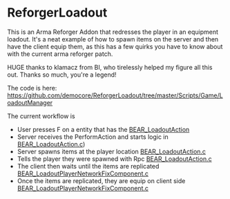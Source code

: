 # ReforgerLoadout

This is an Arma Reforger Addon that redresses the player in an equipment loadout.
It's a neat example of how to spawn items on the server and then have the client equip them, as this has a few quirks you have to know about with the current arma reforger patch.

HUGE thanks to klamacz from BI, who tirelessly helped my figure all this out. Thanks so much, you're a legend!

The code is here:
https://github.com/democore/ReforgerLoadout/tree/master/Scripts/Game/LoadoutManager

The current workflow is

- User presses F on a entity that has the [BEAR_LoadoutAction](https://github.com/democore/ReforgerLoadout/blob/master/Scripts/Game/LoadoutManager/BEAR_LoadoutAction.c)
- Server receives the PerformAction and starts logic in [BEAR_LoadoutAction.c](https://github.com/democore/ReforgerLoadout/blob/ee109bff8924cf09a70a23f2cc86234ce47100e4/Scripts/Game/LoadoutManager/BEAR_LoadoutAction.c#L21))
- Server spawns items at the player location [BEAR_LoadoutAction.c](https://github.com/democore/ReforgerLoadout/blob/ee109bff8924cf09a70a23f2cc86234ce47100e4/Scripts/Game/LoadoutManager/BEAR_LoadoutAction.c#L88)
- Tells the player they were spawned with Rpc [BEAR_LoadoutAction.c](https://github.com/democore/ReforgerLoadout/blob/ee109bff8924cf09a70a23f2cc86234ce47100e4/Scripts/Game/LoadoutManager/BEAR_LoadoutAction.c#L91)
- The client then waits until the items are replicated [BEAR_LoadoutPlayerNetworkFixComponent.c](https://github.com/democore/ReforgerLoadout/blob/ee109bff8924cf09a70a23f2cc86234ce47100e4/Scripts/Game/LoadoutManager/BEAR_LoadoutPlayerNetworkFixComponent.c#L56)
- Once the items are replicated, they are equip on client side [BEAR_LoadoutPlayerNetworkFixComponent.c](https://github.com/democore/ReforgerLoadout/blob/ee109bff8924cf09a70a23f2cc86234ce47100e4/Scripts/Game/LoadoutManager/BEAR_LoadoutPlayerNetworkFixComponent.c#L70)
